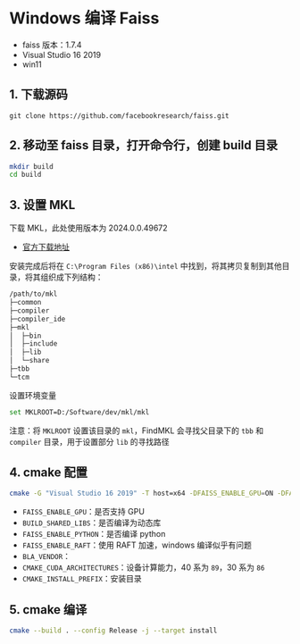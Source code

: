 # Windows 编译 Faiss

- faiss 版本：1.7.4
- Visual Studio 16 2019
- win11

## 1. 下载源码

   ```
   git clone https://github.com/facebookresearch/faiss.git
   ```

## 2. 移动至 faiss 目录，打开命令行，创建 build 目录

   ```bash
   mkdir build
   cd build
   ```

## 3. 设置 MKL

下载 MKL，此处使用版本为  2024.0.0.49672

- [官方下载地址](https://www.intel.com/content/www/us/en/developer/tools/oneapi/onemkl-download.html?operatingsystem=window&distributions=offline)

安装完成后将在 `C:\Program Files (x86)\intel` 中找到，将其拷贝复制到其他目录，将其组织成下列结构：

```bash
/path/to/mkl
├─common
├─compiler
├─compiler_ide
├─mkl
│  ├─bin
│  ├─include
│  ├─lib
│  └─share
├─tbb
└─tcm
```


设置环境变量

```bash
set MKLROOT=D:/Software/dev/mkl/mkl
```

注意：将 `MKLROOT` 设置该目录的 `mkl`，FindMKL 会寻找父目录下的 `tbb` 和 `compiler` 目录，用于设置部分 `lib` 的寻找路径

## 4. cmake 配置

   ```bash
   cmake -G "Visual Studio 16 2019" -T host=x64 -DFAISS_ENABLE_GPU=ON -DFAISS_ENABLE_PYTHON=OFF -DFAISS_ENABLE_RAFT=OFF -DBUILD_TESTING=OFF -DBUILD_SHARED_LIBS=ON -DCMAKE_BUILD_TYPE=Release -DBLA_VENDOR=Intel10_64ilp -DCUDAToolkit_ROOT="C:/Program Files/NVIDIA GPU Computing Toolkit/CUDA/v11.8" -DCMAKE_CUDA_ARCHITECTURES="89;86" -DCMAKE_INSTALL_PREFIX=../install  ..
   ```

   - `FAISS_ENABLE_GPU`：是否支持 GPU
   - `BUILD_SHARED_LIBS`：是否编译为动态库
   - `FAISS_ENABLE_PYTHON`：是否编译 python
   - `FAISS_ENABLE_RAFT`：使用 RAFT 加速，windows 编译似乎有问题
   - `BLA_VENDOR`：
   - `CMAKE_CUDA_ARCHITECTURES`：设备计算能力，40 系为 `89`，30 系为 `86`
   - `CMAKE_INSTALL_PREFIX`：安装目录

## 5. cmake 编译

   ```bash
   cmake --build . --config Release -j --target install
   ```

   